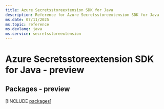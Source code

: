 ```yaml
---
title: Azure Secretsstoreextension SDK for Java
description: Reference for Azure Secretsstoreextension SDK for Java
ms.date: 07/11/2025
ms.topic: reference
ms.devlang: java
ms.service: secretsstoreextension
---
```

# Azure Secretsstoreextension SDK for Java - preview
## Packages - preview
[!INCLUDE [packages](secretsstoreextension-index.md)]
